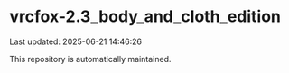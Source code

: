 # vrcfox-2.3_body_and_cloth_edition

Last updated: 2025-06-21 14:46:26

This repository is automatically maintained.
